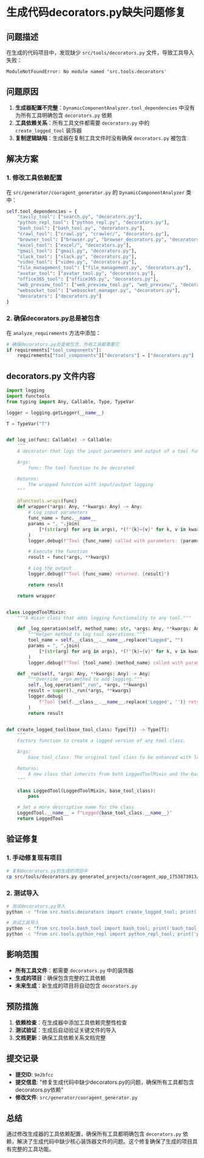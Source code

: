 # 生成代码decorators.py缺失问题修复

## 问题描述

在生成的代码项目中，发现缺少 `src/tools/decorators.py` 文件，导致工具导入失败：

```
ModuleNotFoundError: No module named 'src.tools.decorators'
```

## 问题原因

1. **生成器配置不完整**：`DynamicComponentAnalyzer.tool_dependencies` 中没有为所有工具明确包含 `decorators.py` 依赖
2. **工具依赖关系**：所有工具文件都需要 `decorators.py` 中的 `create_logged_tool` 装饰器
3. **复制逻辑缺陷**：生成器在复制工具文件时没有确保 `decorators.py` 被包含

## 解决方案

### 1. 修改工具依赖配置

在 `src/generator/cooragent_generator.py` 的 `DynamicComponentAnalyzer` 类中：

```python
self.tool_dependencies = {
    "tavily_tool": ["search.py", "decorators.py"],
    "python_repl_tool": ["python_repl.py", "decorators.py"],
    "bash_tool": ["bash_tool.py", "decorators.py"],
    "crawl_tool": ["crawl.py", "crawler/", "decorators.py"],
    "browser_tool": ["browser.py", "browser_decorators.py", "decorators.py"],
    "excel_tool": ["excel/", "decorators.py"],
    "gmail_tool": ["gmail.py", "decorators.py"],
    "slack_tool": ["slack.py", "decorators.py"],
    "video_tool": ["video.py", "decorators.py"],
    "file_management_tool": ["file_management.py", "decorators.py"],
    "avatar_tool": ["avatar_tool.py", "decorators.py"],
    "office365_tool": ["office365.py", "decorators.py"],
    "web_preview_tool": ["web_preview_tool.py", "web_preview/", "decorators.py"],
    "websocket_tool": ["websocket_manager.py", "decorators.py"],
    "decorators": ["decorators.py"]
}
```

### 2. 确保decorators.py总是被包含

在 `analyze_requirements` 方法中添加：

```python
# 确保decorators.py总是被包含，所有工具都需要它
if requirements["tool_components"]:
    requirements["tool_components"]["decorators"] = ["decorators.py"]
```

## decorators.py 文件内容

```python
import logging
import functools
from typing import Any, Callable, Type, TypeVar

logger = logging.getLogger(__name__)

T = TypeVar("T")


def log_io(func: Callable) -> Callable:
    """
    A decorator that logs the input parameters and output of a tool function.

    Args:
        func: The tool function to be decorated

    Returns:
        The wrapped function with input/output logging
    """

    @functools.wraps(func)
    def wrapper(*args: Any, **kwargs: Any) -> Any:
        # Log input parameters
        func_name = func.__name__
        params = ", ".join(
            [*(str(arg) for arg in args), *(f"{k}={v}" for k, v in kwargs.items())]
        )
        logger.debug(f"Tool {func_name} called with parameters: {params}")

        # Execute the function
        result = func(*args, **kwargs)

        # Log the output
        logger.debug(f"Tool {func_name} returned: {result}")

        return result

    return wrapper


class LoggedToolMixin:
    """A mixin class that adds logging functionality to any tool."""

    def _log_operation(self, method_name: str, *args: Any, **kwargs: Any) -> None:
        """Helper method to log tool operations."""
        tool_name = self.__class__.__name__.replace("Logged", "")
        params = ", ".join(
            [*(str(arg) for arg in args), *(f"{k}={v}" for k, v in kwargs.items())]
        )
        logger.debug(f"Tool {tool_name}.{method_name} called with parameters: {params}")

    def _run(self, *args: Any, **kwargs: Any) -> Any:
        """Override _run method to add logging."""
        self._log_operation("_run", *args, **kwargs)
        result = super()._run(*args, **kwargs)
        logger.debug(
            f"Tool {self.__class__.__name__.replace('Logged', '')} returned: {result}"
        )
        return result


def create_logged_tool(base_tool_class: Type[T]) -> Type[T]:
    """
    Factory function to create a logged version of any tool class.

    Args:
        base_tool_class: The original tool class to be enhanced with logging

    Returns:
        A new class that inherits from both LoggedToolMixin and the base tool class
    """

    class LoggedTool(LoggedToolMixin, base_tool_class):
        pass

    # Set a more descriptive name for the class
    LoggedTool.__name__ = f"Logged{base_tool_class.__name__}"
    return LoggedTool
```

## 验证修复

### 1. 手动修复现有项目

```bash
# 复制decorators.py到生成的项目中
cp src/tools/decorators.py generated_projects/cooragent_app_1753873913/src/tools/
```

### 2. 测试导入

```bash
# 测试decorators.py导入
python -c "from src.tools.decorators import create_logged_tool; print('decorators.py 导入成功')"

# 测试工具导入
python -c "from src.tools.bash_tool import bash_tool; print('bash_tool 导入成功')"
python -c "from src.tools.python_repl import python_repl_tool; print('python_repl_tool 导入成功')"
```

## 影响范围

- **所有工具文件**：都需要 `decorators.py` 中的装饰器
- **生成的项目**：确保包含完整的工具依赖
- **未来生成**：新生成的项目将自动包含 `decorators.py`

## 预防措施

1. **依赖检查**：在生成器中添加工具依赖完整性检查
2. **测试验证**：生成后自动验证关键文件的导入
3. **文档更新**：确保工具依赖关系文档完整

## 提交记录

- **提交ID**: `9e2bfcc`
- **提交信息**: "修复生成代码中缺少decorators.py的问题，确保所有工具都包含decorators.py依赖"
- **修改文件**: `src/generator/cooragent_generator.py`

## 总结

通过修改生成器的工具依赖配置，确保所有工具都明确包含 `decorators.py` 依赖，解决了生成代码中缺少核心装饰器文件的问题。这个修复确保了生成的项目具有完整的工具功能。 
